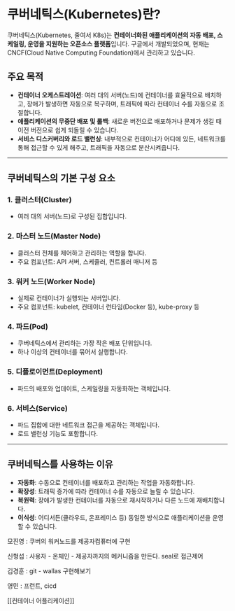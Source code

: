 
# 쿠버네틱스(Kubernetes)란?

쿠버네틱스(Kubernetes, 줄여서 K8s)는 **컨테이너화된 애플리케이션의 자동 배포, 스케일링, 운영을 지원하는 오픈소스 플랫폼**입니다. 구글에서 개발되었으며, 현재는 CNCF(Cloud Native Computing Foundation)에서 관리하고 있습니다.

## 주요 목적

- **컨테이너 오케스트레이션**: 여러 대의 서버(노드)에 컨테이너를 효율적으로 배치하고, 장애가 발생하면 자동으로 복구하며, 트래픽에 따라 컨테이너 수를 자동으로 조절합니다.
- **애플리케이션의 무중단 배포 및 롤백**: 새로운 버전으로 배포하거나 문제가 생길 때 이전 버전으로 쉽게 되돌릴 수 있습니다.
- **서비스 디스커버리와 로드 밸런싱**: 내부적으로 컨테이너가 어디에 있든, 네트워크를 통해 접근할 수 있게 해주고, 트래픽을 자동으로 분산시켜줍니다.

---

## 쿠버네틱스의 기본 구성 요소

### 1. **클러스터(Cluster)**

- 여러 대의 서버(노드)로 구성된 집합입니다.

### 2. **마스터 노드(Master Node)**

- 클러스터 전체를 제어하고 관리하는 역할을 합니다.
- 주요 컴포넌트: API 서버, 스케줄러, 컨트롤러 매니저 등

### 3. **워커 노드(Worker Node)**

- 실제로 컨테이너가 실행되는 서버입니다.
- 주요 컴포넌트: kubelet, 컨테이너 런타임(Docker 등), kube-proxy 등

### 4. **파드(Pod)**

- 쿠버네틱스에서 관리하는 가장 작은 배포 단위입니다.
- 하나 이상의 컨테이너를 묶어서 실행합니다.

### 5. **디플로이먼트(Deployment)**

- 파드의 배포와 업데이트, 스케일링을 자동화하는 객체입니다.

### 6. **서비스(Service)**

- 파드 집합에 대한 네트워크 접근을 제공하는 객체입니다.
- 로드 밸런싱 기능도 포함합니다.

---

## 쿠버네틱스를 사용하는 이유

- **자동화**: 수동으로 컨테이너를 배포하고 관리하는 작업을 자동화합니다.
- **확장성**: 트래픽 증가에 따라 컨테이너 수를 자동으로 늘릴 수 있습니다.
- **복원력**: 장애가 발생한 컨테이너를 자동으로 재시작하거나 다른 노드에 재배치합니다.
- **이식성**: 어디서든(클라우드, 온프레미스 등) 동일한 방식으로 애플리케이션을 운영할 수 있습니다.



모진영 : 쿠버의 워커노드를 제공자컴퓨터에 구현

신형섭 : 사용자 - 온체인 - 제공자까지의 메커니즘을 만든다. seal로 접근제어

김경훈 : git - wallas 구현해보기

영민 : 프런트, cicd


[[컨테이너 어플리케이션]]